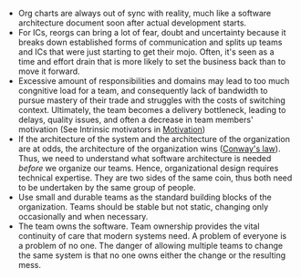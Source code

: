 * Org charts are always out of sync with reality, much like a software architecture document soon after actual development starts. 
* For ICs, reorgs can bring a lot of fear, doubt and uncertainty because it breaks down established forms of communication and splits up teams and ICs that were just starting to get their mojo. Often, it's seen as a time and effort drain that is more likely to set the business back than to move it forward. 
* Excessive amount of responsibilities and domains may lead to too much congnitive load for a team, and consequently lack of bandwidth to pursue mastery of their trade and struggles with the costs of switching context. Ultimately, the team becomes a delivery bottleneck, leading to delays, quality issues, and often a decrease in team members' motivation (See Intrinsic motivators in [Motivation](motivation.md))
* If the architecture of the system and the architecture of the organization are at odds, the architecture of the organization wins ([Conway's law](https://en.wikipedia.org/wiki/Conway%27s_law)). Thus, we need to understand what software architecture is needed _before_ we organize our teams. Hence, organizational design requires technical expertise. They are two sides of the same coin, thus both need to be undertaken by the same group of people. 
* Use small and durable teams as the standard building blocks of the organization. Teams should be stable but not static, changing only occasionally and when necessary. 
* The team owns the software. Team ownership provides the vital continuity of care that modern systems need. A problem of everyone is a problem of no one. The danger of allowing multiple teams to change the same system is that no one owns either the change or the resulting mess.